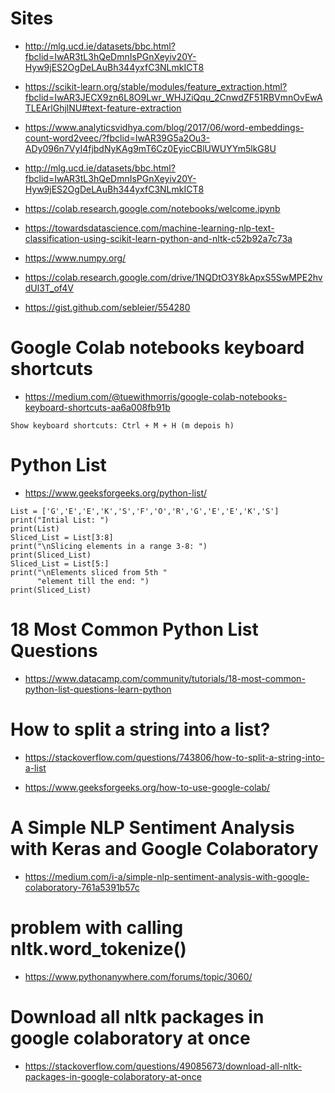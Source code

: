 

# Sites
- http://mlg.ucd.ie/datasets/bbc.html?fbclid=IwAR3tL3hQeDmnIsPGnXeyiv20Y-Hyw9jES2OgDeLAuBh344yxfC3NLmkICT8
- https://scikit-learn.org/stable/modules/feature_extraction.html?fbclid=IwAR3JECX9zn6L8O9Lwr_WHJZiQqu_2CnwdZF51RBVmnOvEwATLEArlGhjlNU#text-feature-extraction
- https://www.analyticsvidhya.com/blog/2017/06/word-embeddings-count-word2veec/?fbclid=IwAR39G5a2Ou3-ADy096n7VyI4fjbdNyKAg9mT6Cz0EyicCBlUWUYYm5lkG8U
- http://mlg.ucd.ie/datasets/bbc.html?fbclid=IwAR3tL3hQeDmnIsPGnXeyiv20Y-Hyw9jES2OgDeLAuBh344yxfC3NLmkICT8
- https://colab.research.google.com/notebooks/welcome.ipynb

- https://towardsdatascience.com/machine-learning-nlp-text-classification-using-scikit-learn-python-and-nltk-c52b92a7c73a

- https://www.numpy.org/
- https://colab.research.google.com/drive/1NQDtO3Y8kApxS5SwMPE2hvdUl3T_of4V
- https://gist.github.com/sebleier/554280


# Google Colab notebooks keyboard shortcuts
- https://medium.com/@tuewithmorris/google-colab-notebooks-keyboard-shortcuts-aa6a008fb91b
```.env
Show keyboard shortcuts: Ctrl + M + H (m depois h)
```

# Python List
- https://www.geeksforgeeks.org/python-list/
```
List = ['G','E','E','K','S','F','O','R','G','E','E','K','S'] 
print("Intial List: ") 
print(List)
Sliced_List = List[3:8] 
print("\nSlicing elements in a range 3-8: ") 
print(Sliced_List) 
Sliced_List = List[5:] 
print("\nElements sliced from 5th "
      "element till the end: ") 
print(Sliced_List) 
```

# 18 Most Common Python List Questions
- https://www.datacamp.com/community/tutorials/18-most-common-python-list-questions-learn-python


# How to split a string into a list?

- https://stackoverflow.com/questions/743806/how-to-split-a-string-into-a-list

- https://www.geeksforgeeks.org/how-to-use-google-colab/

# A Simple NLP Sentiment Analysis with Keras and Google Colaboratory

- https://medium.com/i-a/simple-nlp-sentiment-analysis-with-google-colaboratory-761a5391b57c

# problem with calling nltk.word_tokenize()
- https://www.pythonanywhere.com/forums/topic/3060/



# Download all nltk packages in google colaboratory at once
- https://stackoverflow.com/questions/49085673/download-all-nltk-packages-in-google-colaboratory-at-once























